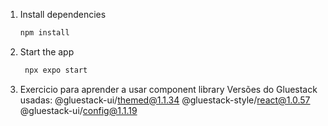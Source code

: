 1. Install dependencies

   ```bash
   npm install
   ```

2. Start the app

   ```bash
    npx expo start
   ```

3. Exercicio para aprender a usar component library
Versões do Gluestack usadas: 
@gluestack-ui/themed@1.1.34 
@gluestack-style/react@1.0.57 
@gluestack-ui/config@1.1.19

